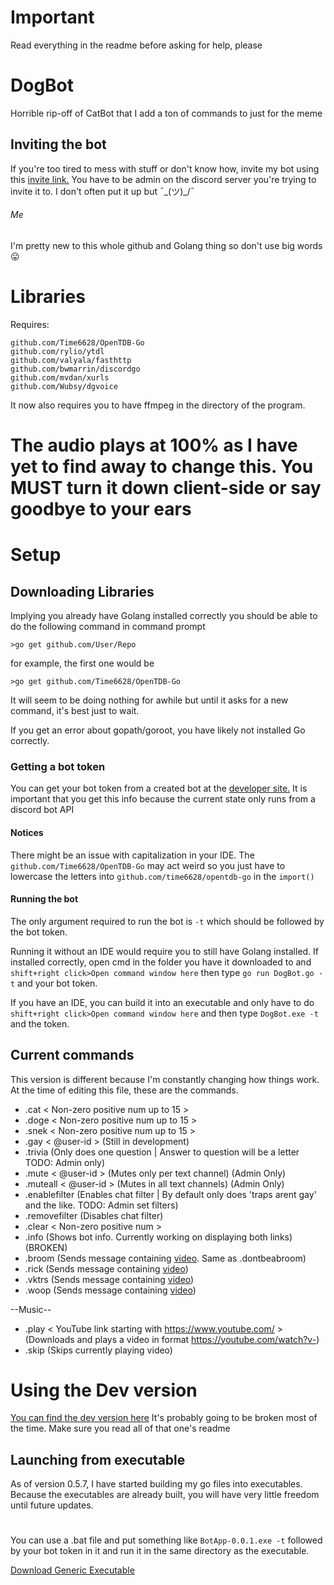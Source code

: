 # Important
Read everything in the readme before asking for help, please
# DogBot
Horrible rip-off of CatBot that I add a ton of commands to just for the meme
## Inviting the bot
If you're too tired to mess with stuff or don't know how, invite my bot using this [invite link.](https://discordapp.com/oauth2/authorize?client_id=269321947278606336&scope=bot&permissions=268446782) You have to be admin on the discord server you're trying to invite it to. I don't often put it up but ¯\_(ツ)_/¯

###### Me
I'm pretty new to this whole github and Golang thing so don't use big words :stuck_out_tongue:

# Libraries
Requires:
```
github.com/Time6628/OpenTDB-Go
github.com/rylio/ytdl
github.com/valyala/fasthttp
github.com/bwmarrin/discordgo
github.com/mvdan/xurls
github.com/Wubsy/dgvoice
```
It now also requires you to have ffmpeg in the directory of the program.
# The audio plays at 100% as I have yet to find away to change this. You MUST turn it down client-side or say goodbye to your ears
# Setup
## Downloading Libraries
Implying you already have Golang installed correctly you should be able to do the following command in command prompt
```
>go get github.com/User/Repo
```
for example, the first one would be
```
>go get github.com/Time6628/OpenTDB-Go
```
It will seem to be doing nothing for awhile but until it asks for a new command, it's best just to wait.

If you get an error about gopath/goroot, you have likely not installed Go correctly.

### Getting a bot token
You can get your bot token from a created bot at the [developer site.](https://discordapp.com/developers/applications/me)
It is important that you get this info because the current state only runs from a discord bot API
#### Notices
There might be an issue with capitalization in your IDE. The `github.com/Time6628/OpenTDB-Go` may act weird so you just have to lowercase the letters into `github.com/time6628/opentdb-go` in the ```import()```

#### Running the bot
The only argument required to run the bot is `-t` which should be followed by the bot token.

Running it without an IDE would require you to still have Golang installed. If installed correctly, open cmd in the folder you have it downloaded to and `shift+right click>Open command window here` then type `go run DogBot.go -t` and your bot token.

If you have an IDE, you can build it into an executable and only have to do `shift+right click>Open command window here` and then type `DogBot.exe -t` and the token.

 ## Current commands
 This version is different because I'm constantly changing how things work. At the time of editing this file, these are the commands.
 - .cat < Non-zero positive num up to 15 >
 - .doge < Non-zero positive num up to 15 >
 - .snek < Non-zero positive num up to 15 >
 - .gay < @user-id > (Still in development)
 - .trivia (Only does one question | Answer to question will be a letter TODO: Admin only)
 - .mute < @user-id > (Mutes only per text channel) (Admin Only)
 - .muteall < @user-id > (Mutes in all text channels) (Admin Only) 
 - .enablefilter (Enables chat filter | By default only does 'traps arent gay' and the like. TODO: Admin set filters)
 - .removefilter (Disables chat filter)
 - .clear < Non-zero positive num >
 - .info (Shows bot info. Currently working on displaying both links) (BROKEN)
 - .broom (Sends message containing [video](https://youtu.be/sSPIMgtcQnU). Same as .dontbeabroom)
 - .rick (Sends message containing [video](https://www.youtube.com/watch?v=dQw4w9WgXcQ))
 - .vktrs (Sends message containing [video](https://www.youtube.com/watch?v=Iwuy4hHO3YQ))
 - .woop (Sends message containing [video](https://www.youtube.com/watch?v=k1Oom5r-cWY))
 
 --Music--
 
 - .play < YouTube link starting with https://www.youtube.com/ > (Downloads and plays a video in format https://youtube.com/watch?v-) 
 - .skip (Skips currently playing video)
  
# Using the Dev version
[You can find the dev version here](https://github.com/Wubsy/DogBot/tree/dev)
It's probably going to be broken most of the time. Make sure you read all of that one's readme

## Launching from executable
As of version 0.5.7, I have started building my go files into executables. Because the executables are already built, you will have very little freedom until future updates. 
#
You can use a .bat file and put something like `BotApp-0.0.1.exe -t` followed by your bot token in it and run it in the same directory as the executable. 

[Download Generic Executable](http://downloads.willbusby.us/BotApp-0.0.1.exe)
